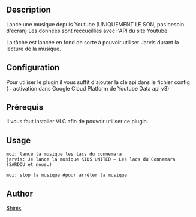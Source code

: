 <!---
IMPORTANT
=========
This README.md is displayed in the WebStore as well as within Jarvis app
Please do not change the structure of this file
Fill-in Description, Usage & Author sections
Make sure to rename the [en] folder into the language code your plugin is written in (ex: fr, es, de, it...)
For multi-language plugin:
- clone the language directory and translate commands/functions.sh
- optionally write the Description / Usage sections in several languages
-->
## Description
Lance une musique depuis Youtube (UNIQUEMENT LE SON, pas besoin d'écran)
Les données sont reccueillies avec l'API du site Youtube.

La tâche est lancée en fond de sorte à pouvoir utiliser Jarvis durant la lecture de la musique.

## Configuration
Pour utiliser le plugin il vous suffit d'ajouter la clé api dans le fichier config (+ activation dans Google Cloud Platform de Youtube Data api v3)

## Prérequis
Il vous faut installer VLC afin de pouvoir utiliser ce plugin.

## Usage
```
moi: lance la musique les lacs du connemara
jarvis: Je lance la musique KIDS UNITED – Les lacs du Connemara (SARDOU et nous…)

moi: stop la musique #pour arrêter la musique
```

## Author
[Shinix](https://www.shinix.me)
